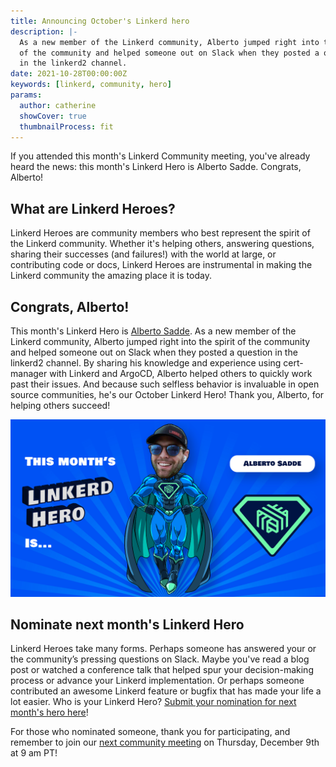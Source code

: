 ```yaml
---
title: Announcing October's Linkerd hero
description: |-
  As a new member of the Linkerd community, Alberto jumped right into the spirit
  of the community and helped someone out on Slack when they posted a question
  in the linkerd2 channel.
date: 2021-10-28T00:00:00Z
keywords: [linkerd, community, hero]
params:
  author: catherine
  showCover: true
  thumbnailProcess: fit
---
```


If you attended this month's Linkerd Community meeting, you've already heard
the news: this month's Linkerd Hero is Alberto Sadde. Congrats, Alberto!

## What are Linkerd Heroes?

Linkerd Heroes are community members who best represent the spirit of the
Linkerd community. Whether it's helping others, answering questions, sharing
their successes (and failures!) with the world at large, or contributing code
or docs, Linkerd Heroes are instrumental in making the Linkerd community the
amazing place it is today.

## Congrats, Alberto!

This month's Linkerd Hero is [Alberto Sadde](https://github.com/aesadde).
As a new member of the Linkerd community, Alberto jumped right into the
spirit of the community and helped someone out on Slack when they posted a
question in the linkerd2 channel. By sharing his knowledge and experience
using cert-manager with Linkerd and ArgoCD, Alberto helped others to quickly
work past their issues. And because such selfless behavior is invaluable in
open source communities, he's our October Linkerd Hero! Thank you, Alberto,
for helping others succeed!

![Alberto Sadde](cover.jpg)

## Nominate next month's Linkerd Hero

Linkerd Heroes take many forms. Perhaps someone has answered your or the
community’s pressing questions on Slack. Maybe you've read a blog post or
watched a conference talk that helped spur your decision-making process or
advance your Linkerd implementation. Or perhaps someone contributed an
awesome Linkerd feature or bugfix that has made your life a lot easier.
Who is your Linkerd Hero?
[Submit your nomination for next month's hero here](https://docs.google.com/forms/d/e/1FAIpQLSfNv--UnbbZSzW7J3SbREIMI-HaooyX9im8yLIGB7M_LKT_Fw/viewform?usp=sf_link)!

For those who nominated someone, thank you for participating, and remember
to join our
[next community meeting](https://community.cncf.io/events/details/cncf-linkerd-community-presents-december-linkerd-online-community-meetup/)
on Thursday, December 9th at 9 am PT!
